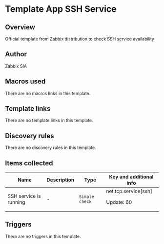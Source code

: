 # Template App SSH Service

## Overview

Official template from Zabbix distribution to check SSH service availability



## Author

Zabbix SIA

## Macros used

There are no macros links in this template.

## Template links

There are no template links in this template.

## Discovery rules

There are no discovery rules in this template.

## Items collected

|Name|Description|Type|Key and additional info|
|----|-----------|----|----|
|SSH service is running|<p>-</p>|`Simple check`|net.tcp.service[ssh]<p>Update: 60</p>|
## Triggers

There are no triggers in this template.

